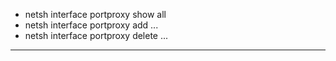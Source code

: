 - netsh interface portproxy show all
- netsh interface portproxy add ...
- netsh interface portproxy delete ...

---
